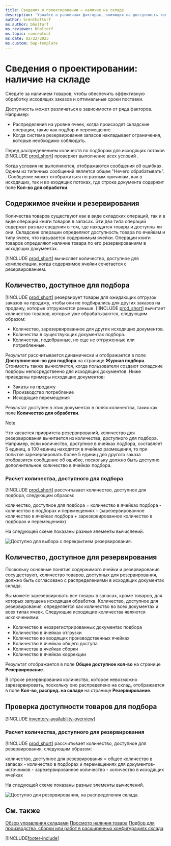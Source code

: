 ```yaml
---
title: Сведения о проектировании — наличие на складе
description: 'Узнайте о различных факторах, влияющих на доступность товара на вашем складе.'
author: brentholtorf
ms.author: bholtorf
ms.reviewer: bholtorf
ms.topic: conceptual
ms.date: 02/22/2023
ms.custom: bap-template
---
```

# <a name="design-details-availability-in-the-warehouse"></a>Сведения о проектировании: наличие на складе

Следите за наличием товаров, чтобы обеспечить эффективную обработку исходящих заказов и оптимальные сроки поставки.  

Доступность может различаться в зависимости от ряда факторов. Например:

* Распределения на уровне ячеек, когда происходят складские операции, такие как подбор и перемещение.
* Когда система резервирования запасов накладывает ограничения, которые необходимо соблюдать.

Перед распределением количеств по подборам для исходящих потоков [!INCLUDE [prod_short](includes/prod_short.md)] проверяет выполнение всех условий .

Когда условия не выполняются, отображаются сообщения об ошибках. Одним из типичных сообщений является общее "Нечего обрабатывать". . Сообщение может отображаться по разным причинам, как в исходящих, так и во входящих потоках, где строка документа содержит поле **Кол-во для обработки**.

## <a name="bin-content-and-reservations"></a>Содержимое ячейки и резервирования

Количества товаров существуют как в виде складских операций, так и в виде операций книги товаров в запасах. Эти два типа операций содержат разные сведения о том, где находятся товары и доступны ли они. Складские операции определяют доступность товара по ячейкам и типу ячеек, что называется содержимым ячейки. Операции книги товаров определяют наличие товара по его резервированиям в исходящих документах.  

[!INCLUDE [prod_short](includes/prod_short.md)] вычисляет количество, доступное для комплектации, когда содержимое ячейки сочетается с резервированием.  

## <a name="quantity-available-to-pick"></a>Количество, доступное для подбора

[!INCLUDE [prod_short](includes/prod_short.md)] резервирует товары для ожидающих отгрузок заказов на продажу, чтобы они не подбирались для других заказов на продажу, которые отгружаются раньше. [!INCLUDE [prod_short](includes/prod_short.md)] вычитает количество товаров, которые уже обрабатываются, следующим образом:

* Количество, зарезервированное для других исходящих документов.
* Количества в существующих документах подбора.
* Количества, подобранные, но еще не отгруженные или потребленные.  

Результат рассчитывается динамически и отображается в поле **Доступное кол-во для подбора** на странице **Журнал подбора**. Стоимость также вычисляется, когда пользователи создают складские подборы непосредственно для исходящих документов. Ниже приведены примеры исходящих документов:

* Заказы на продажу
* Производство потребление
* Исходящие перемещения

Результат доступен в этих документах в полях количества, таких как поле **Количество для обработки**.  

> [!NOTE]  
> Что касается приоритета резервирований, количество для резервирования вычитается из количества, доступного для подбора. Например, если количество, доступное в ячейках подбора, составляет 5 единиц, а 100 единиц находятся в ячейках размещения, то при попытке зарезервировать более 5 единиц для другого заказа отобразится сообщение об ошибке, поскольку должно быть доступно дополнительное количество в ячейках подбора.  

### <a name="calculating-the-quantity-available-to-pick"></a>Расчет количества, доступного для подбора

[!INCLUDE [prod_short](includes/prod_short.md)] рассчитывает количество, доступное для подбора, следующим образом:  

количество, доступное для подбора = количество в ячейках подбора - количество в подборах и перемещениях - (зарезервированное количество в ячейках подбора + зарезервированное количество в подборах и перемещениях)  

На следующей схеме показаны разные элементы вычислений.  

![Доступно для выбора с перекрытием резервирования.](media/design_details_warehouse_management_availability_2.png "Доступно для выбора с перекрытием резервирования")  

## <a name="quantity-available-to-reserve"></a>Количество, доступное для резервирования

Поскольку основные понятия содержимого ячейки и резервирования сосуществуют, количество товаров, доступных для резервирования, должно быть согласовано с распределениями в исходящих документах склада.  

Вы можете зарезервировать все товары в запасах, кроме товаров, для которых запущена исходящая обработка. Количество, доступное для резервирования, определяется как количество во всех документах и всех типах ячеек. Следующие исходящие количества являются исключениями:  

* Количество в незарегистрированных документах подбора  
* Количество в ячейках отгрузки  
* Количество во входящих производственных ячейках  
* Количество в ячейках общего доступа  
* Количества в ячейках сборки  
* Количество в ячейках коррекции  

Результат отображается в поле **Общее доступное кол-во** на странице **Резервирование**.  

В строке резервирования количество, которое невозможно зарезервировать, поскольку оно распределено на склад, отображается в поле **Кол-во, распред. на складе** на странице **Резервирование**.  

## <a name="check-whether-items-are-available-for-picking"></a>Проверка доступности товаров для подбора

[!INCLUDE [inventory-availability-overview](includes/inventory-availability-overview.md)]

### <a name="calculating-the-quantity-available-to-reserve"></a>Расчет количества, доступного для резервирования

[!INCLUDE [prod_short](includes/prod_short.md)] рассчитывает количество, доступное для резервирования, следующим образом:  

количество, доступное для резервирования = общее количество в запасах - количество в подборах и перемещениях для документов-источников - зарезервированное количество - количество в исходящих ячейках  

На следующей схеме показаны разные элементы вычислений.  

![Доступно для резервирования, на распределения склада.](media/design_details_warehouse_management_availability_3.png "Доступно для резервирования, на распределения склада")  

## <a name="see-also"></a>См. также

[Обзор управления складами](design-details-warehouse-management.md)
[Просмотр наличия товара](inventory-how-availability-overview.md)
[Подбор для производства, сборки или работ в расширенных конфигурациях склада](warehouse-how-to-pick-for-internal-operations-in-advanced-warehousing.md)

[!INCLUDE[footer-include](includes/footer-banner.md)]
